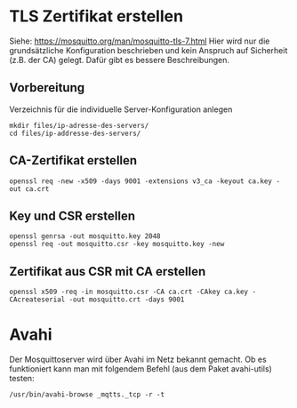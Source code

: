 # TLS Zertifikat erstellen
Siehe: https://mosquitto.org/man/mosquitto-tls-7.html
Hier wird nur die grundsätzliche Konfiguration beschrieben und kein Anspruch auf
Sicherheit (z.B. der CA) gelegt. Dafür gibt es bessere Beschreibungen.

## Vorbereitung
Verzeichnis für die individuelle Server-Konfiguration anlegen
```
mkdir files/ip-adresse-des-servers/
cd files/ip-addresse-des-servers/
```

## CA-Zertifikat erstellen
```
openssl req -new -x509 -days 9001 -extensions v3_ca -keyout ca.key -out ca.crt
```

## Key und CSR erstellen
```
openssl genrsa -out mosquitto.key 2048
openssl req -out mosquitto.csr -key mosquitto.key -new
```

## Zertifikat aus CSR mit CA erstellen
```
openssl x509 -req -in mosquitto.csr -CA ca.crt -CAkey ca.key -CAcreateserial -out mosquitto.crt -days 9001
```

# Avahi
Der Mosquittoserver wird über Avahi im Netz bekannt gemacht. Ob es funktioniert kann man mit
folgendem Befehl (aus dem Paket avahi-utils) testen:

```
/usr/bin/avahi-browse _mqtts._tcp -r -t
``` 
